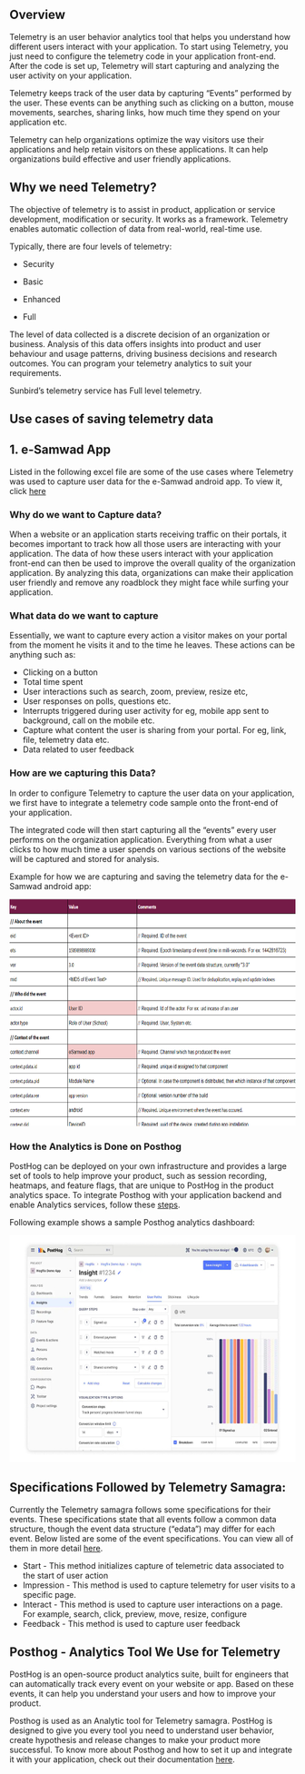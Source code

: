 ## Overview 

Telemetry is an user behavior analytics tool that helps you understand how different users interact with your application. To start using Telemetry, you just need to configure the telemetry code in your application front-end. After the code is set up, Telemetry will start capturing and analyzing the user activity on your application.

Telemetry keeps track of the user data by capturing “Events” performed by the user. These events can be anything such as clicking on a button, mouse movements, searches, sharing links, how much time they spend on your application etc. 

Telemetry can help organizations optimize the way visitors use their applications and help retain visitors on these applications. It can help organizations build effective and user friendly applications.

## Why we need Telemetry?

The objective of telemetry is to assist in product, application or service development, modification or security. It works as a framework. Telemetry enables automatic collection of data from real-world, real-time use.

Typically, there are four levels of telemetry:

* Security

* Basic

* Enhanced

* Full


The level of data collected is a discrete decision of an organization or business. Analysis of this data offers insights into product and user behaviour and usage patterns, driving business decisions and research outcomes. You can program your telemetry analytics to suit your requirements.

Sunbird’s telemetry service has Full level telemetry.

## Use cases of saving telemetry data

## 1. e-Samwad App

Listed in the following excel file are some of the use cases where Telemetry was used to capture user data for the e-Samwad android app. To view it, click [here](https://docs.google.com/spreadsheets/d/1HvryrR95cHRshST3Zg7AsWW4LXQ0h2G2j-3KmaFdcBE/edit#gid=0)

   ### Why do we want to Capture data?
   
   When a website or an application starts receiving traffic on their portals, it becomes important to track how all those users are interacting with your application. The data of how these users interact with your application front-end can then be used to improve the overall quality of the organization application. By analyzing this data, organizations can make their application user friendly and remove any roadblock they might face while surfing your application. 

   ### What data do we want to capture
   Essentially, we want to capture every action a visitor makes on your portal from the moment he visits it and to the time he leaves. These actions can be anything such as:

   - Clicking on a button
   - Total time spent
   - User interactions such as search, zoom, preview, resize etc, 
   - User responses on polls, questions etc.
   - Interrupts triggered during user activity for eg, mobile app sent to background, call on the mobile etc.
   - Capture what content the user is sharing from your portal. For eg, link, file, telemetry data etc.
   - Data related to user feedback

  ### How are we capturing this Data?
  
  In order to configure Telemetry to capture the user data on your application, we first have to integrate a telemetry code sample onto the front-end of your application.
  
  The integrated code will then start capturing all the “events” every user performs on the organization application. Everything from what a user clicks to how much time a user spends on various sections of the website will be captured and stored for analysis.

 Example for how we are capturing and saving the telemetry data for the e-Samwad android app:

<!-- ![excel](./telemetry-images/excel-image.png) -->
<p align="middle">
<img src="telemetry-images/excel-image.png" width="700" height="400"/> 
</p>

 ### How the Analytics is Done on Posthog 
 
 PostHog can be deployed on your own infrastructure and provides a large set of tools to help improve your product, such as session recording, heatmaps, and feature flags, that are unique to PostHog in the product analytics space. To integrate Posthog with your application backend and enable Analytics services, follow these [steps](https://posthog.com/docs/integrate).

 Following example shows a sample Posthog analytics dashboard: 

<p align="middle">
<img src="telemetry-images/posthog-sample.jpg" width="700" height="400"/> 
</p>

<!-- ![analytics](./telemetry-images/posthog-sample.png) -->

## Specifications Followed by Telemetry Samagra:

Currently the Telemetry samagra follows some specifications for their events. These specifications state that all events follow a common data structure, though the event data structure (“edata”) may differ for each event.
Below listed are some of the event specifications. You can view all of them in more detail [here](http://docs.sunbird.org/latest/developer-docs/telemetry/specification/#events-specs). 

- Start - This method initializes capture of telemetric data associated to the start of user action
- Impression - This method is used to capture telemetry for user visits to a specific page.
- Interact - This method is used to capture user interactions on a page. For example, search, click, preview, move, resize, configure
- Feedback - This method is used to capture user feedback

## Posthog - Analytics Tool We Use for Telemetry

PostHog is an open-source product analytics suite, built for engineers that can automatically track every event on your website or app. Based on these events, it can help you understand your users and how to improve your product.

Posthog is used as an Analytic tool for Telemetry samagra.  PostHog is designed to give you every tool you need to understand user behavior, create hypothesis and release changes to make your product more successful. To know more about Posthog and how to set it up and integrate it with your application, check out their documentation [here](https://posthog.com/docs/integrate).


